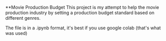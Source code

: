 **Movie Production Budget
This project is my attempt to help the movie production industry by setting a production budget standard based on different genres.

The file is in a .ipynb format, it's best if you use google colab (that's what was used)
